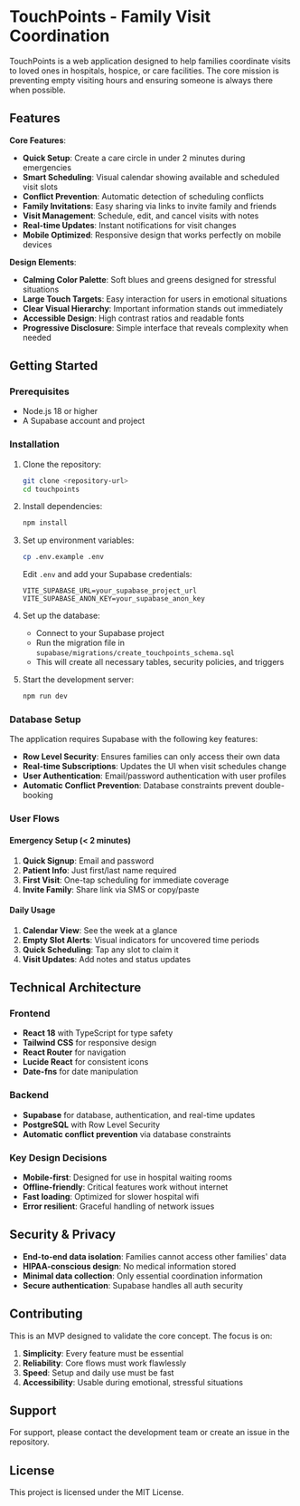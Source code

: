 # TouchPoints - Family Visit Coordination

TouchPoints is a web application designed to help families coordinate visits to loved ones in hospitals, hospice, or care facilities. The core mission is preventing empty visiting hours and ensuring someone is always there when possible.

## Features

**Core Features**:
- **Quick Setup**: Create a care circle in under 2 minutes during emergencies
- **Smart Scheduling**: Visual calendar showing available and scheduled visit slots
- **Conflict Prevention**: Automatic detection of scheduling conflicts
- **Family Invitations**: Easy sharing via links to invite family and friends
- **Visit Management**: Schedule, edit, and cancel visits with notes
- **Real-time Updates**: Instant notifications for visit changes
- **Mobile Optimized**: Responsive design that works perfectly on mobile devices

**Design Elements**:
- **Calming Color Palette**: Soft blues and greens designed for stressful situations
- **Large Touch Targets**: Easy interaction for users in emotional situations
- **Clear Visual Hierarchy**: Important information stands out immediately
- **Accessible Design**: High contrast ratios and readable fonts
- **Progressive Disclosure**: Simple interface that reveals complexity when needed

## Getting Started

### Prerequisites

- Node.js 18 or higher
- A Supabase account and project

### Installation

1. Clone the repository:
   ```bash
   git clone <repository-url>
   cd touchpoints
   ```

2. Install dependencies:
   ```bash
   npm install
   ```

3. Set up environment variables:
   ```bash
   cp .env.example .env
   ```
   
   Edit `.env` and add your Supabase credentials:
   ```
   VITE_SUPABASE_URL=your_supabase_project_url
   VITE_SUPABASE_ANON_KEY=your_supabase_anon_key
   ```

4. Set up the database:
   - Connect to your Supabase project
   - Run the migration file in `supabase/migrations/create_touchpoints_schema.sql`
   - This will create all necessary tables, security policies, and triggers

5. Start the development server:
   ```bash
   npm run dev
   ```

### Database Setup

The application requires Supabase with the following key features:
- **Row Level Security**: Ensures families can only access their own data
- **Real-time Subscriptions**: Updates the UI when visit schedules change
- **User Authentication**: Email/password authentication with user profiles
- **Automatic Conflict Prevention**: Database constraints prevent double-booking

### User Flows

#### Emergency Setup (< 2 minutes)
1. **Quick Signup**: Email and password
2. **Patient Info**: Just first/last name required
3. **First Visit**: One-tap scheduling for immediate coverage
4. **Invite Family**: Share link via SMS or copy/paste

#### Daily Usage
1. **Calendar View**: See the week at a glance
2. **Empty Slot Alerts**: Visual indicators for uncovered time periods
3. **Quick Scheduling**: Tap any slot to claim it
4. **Visit Updates**: Add notes and status updates

## Technical Architecture

### Frontend
- **React 18** with TypeScript for type safety
- **Tailwind CSS** for responsive design
- **React Router** for navigation
- **Lucide React** for consistent icons
- **Date-fns** for date manipulation

### Backend
- **Supabase** for database, authentication, and real-time updates
- **PostgreSQL** with Row Level Security
- **Automatic conflict prevention** via database constraints

### Key Design Decisions
- **Mobile-first**: Designed for use in hospital waiting rooms
- **Offline-friendly**: Critical features work without internet
- **Fast loading**: Optimized for slower hospital wifi
- **Error resilient**: Graceful handling of network issues

## Security & Privacy

- **End-to-end data isolation**: Families cannot access other families' data
- **HIPAA-conscious design**: No medical information stored
- **Minimal data collection**: Only essential coordination information
- **Secure authentication**: Supabase handles all auth security

## Contributing

This is an MVP designed to validate the core concept. The focus is on:
1. **Simplicity**: Every feature must be essential
2. **Reliability**: Core flows must work flawlessly
3. **Speed**: Setup and daily use must be fast
4. **Accessibility**: Usable during emotional, stressful situations

## Support

For support, please contact the development team or create an issue in the repository.

## License

This project is licensed under the MIT License.